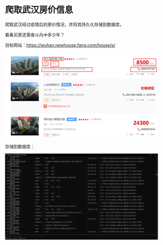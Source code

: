 # 爬取武汉房价信息

爬取武汉经过疫情后的房价情况，并将其持久化存储到数据库。

看看买房还需奋斗~~几十~~多少年？



目标网站：https://wuhan.newhouse.fang.com/house/s/

![image-20200517125517293](images/README/image-20200517125517293.png)

存储到数据库：

![房天下-武汉新房](images/README/房天下-武汉新房.png)